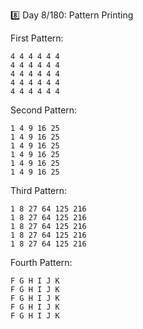 8️⃣ Day 8/180: Pattern Printing


First Pattern:

    4 4 4 4 4 4
    4 4 4 4 4 4
    4 4 4 4 4 4  
    4 4 4 4 4 4
    4 4 4 4 4 4 

Second Pattern:
   
    1 4 9 16 25
    1 4 9 16 25
    1 4 9 16 25
    1 4 9 16 25
    1 4 9 16 25
    1 4 9 16 25


Third Pattern:
  
    1 8 27 64 125 216
    1 8 27 64 125 216
    1 8 27 64 125 216
    1 8 27 64 125 216
    1 8 27 64 125 216

   


Fourth Pattern:

    F G H I J K  
    F G H I J K
    F G H I J K
    F G H I J K
    F G H I J K
